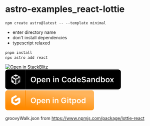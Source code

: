 #  astro-examples_react-lottie

```
npm create astro@latest -- --template minimal
```
* enter directory name
* don't install dependencies
* typescript relaxed
```
pnpm install
npx astro add react
```

[![Open in StackBlitz](https://developer.stackblitz.com/img/open_in_stackblitz.svg)](https://stackblitz.com/github/MicroWebStacks/astro-examples_react-lottie)
[![open in Codesandbox](./media/codesandbox.svg)](https://codesandbox.io/s/github/MicroWebStacks/astro-examples_react-lottie)
[![open in Gitpod](./media/gitpod.svg)](https://gitpod.io/?on=gitpod#https://github.com/MicroWebStacks/astro-examples_react-lottie)

 groovyWalk.json from https://www.npmjs.com/package/lottie-react
